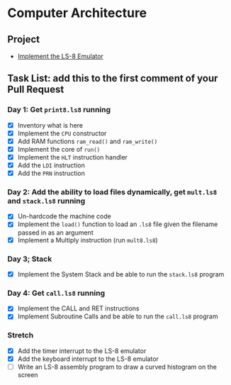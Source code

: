 # Computer Architecture

## Project

* [Implement the LS-8 Emulator](ls8/)

## Task List: add this to the first comment of your Pull Request

### Day 1: Get `print8.ls8` running

- [x] Inventory what is here
- [x] Implement the `CPU` constructor
- [x] Add RAM functions `ram_read()` and `ram_write()`
- [x] Implement the core of `run()`
- [x] Implement the `HLT` instruction handler
- [x] Add the `LDI` instruction
- [x] Add the `PRN` instruction

### Day 2: Add the ability to load files dynamically, get `mult.ls8` and `stack.ls8` running

- [x] Un-hardcode the machine code
- [x] Implement the `load()` function to load an `.ls8` file given the filename
      passed in as an argument
- [x] Implement a Multiply instruction (run `mult8.ls8`)

### Day 3; Stack

- [x] Implement the System Stack and be able to run the `stack.ls8` program

### Day 4: Get `call.ls8` running

- [x] Implement the CALL and RET instructions
- [x] Implement Subroutine Calls and be able to run the `call.ls8` program

### Stretch

- [x] Add the timer interrupt to the LS-8 emulator
- [x] Add the keyboard interrupt to the LS-8 emulator
- [ ] Write an LS-8 assembly program to draw a curved histogram on the screen